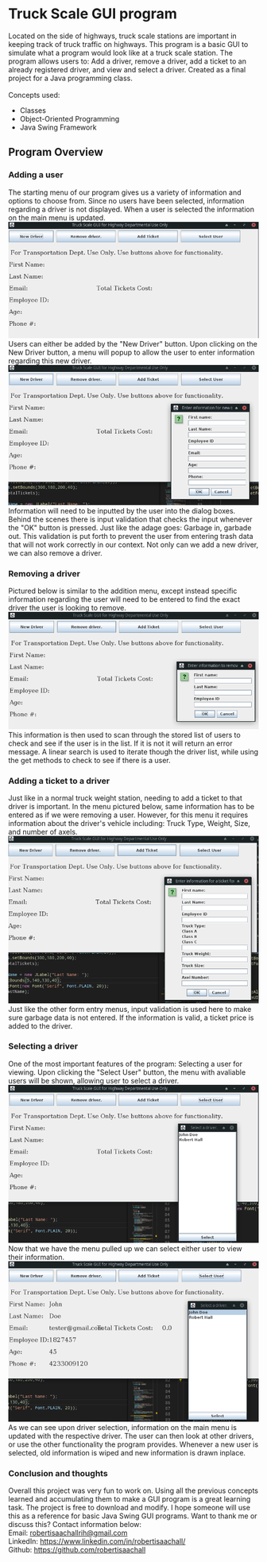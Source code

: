 
<html>
<body>
  <h1>Truck Scale GUI program</h1>
<p>Located on the side of highways, truck scale stations are important in keeping track of truck traffic on highways. This program is a basic GUI to simulate what a program would look like at a truck scale station. The program allows users to: Add a driver, remove a driver, add a ticket to an already registered driver, and view and select a driver. Created as a final project for a Java programming class.
  <br><br>
Concepts used: <br>
  
  <ul>
    <li>Classes</li>
    <li>Object-Oriented Programming</li>
    <li>Java Swing Framework</li>
  </ul>
  
  <h2>Program Overview</h2>
  <h3>Adding a user</h3>
    <p>
      The starting menu of our program gives us a variety of information and options to choose from. Since no users have been selected, information regarding a driver is not displayed. When a user is selected the information on the main menu is updated.
  <br>
    <img src="Main Menu.png">  
  <br>
    Users can either be added by the "New Driver" button. Upon clicking on the New Driver button, a menu will popup to allow the user to enter information regarding this new driver. 
    <img src="New Driver Menu.png">
  <br>
  Information will need to be inputted by the user into the dialog boxes. Behind the scenes there is input validation that checks the input whenever the "OK" button is pressed. Just like the adage goes: Garbage in, garbade out. This validation is put forth to prevent the user from entering trash data that will not work correctly in our context. Not only can we add a new driver, we can also remove a driver. 
  <h3>Removing a driver</h3>
 
  Pictured below is similar to the addition menu, except instead specific information regarding the user will need to be entered to find the exact driver the user is looking to remove.
  <br>
    <img src="Remove Driver.png">
  <br>
  This information is then used to scan through the stored list of users to check and see if the user is in the list. If it is not it will return an error message. A linear search is used to iterate though the driver list, while using the get methods to check to see if there is a user.
  <br>
  <h3>Adding a ticket to a driver</h3>
  
  Just like in a normal truck weight station, needing to add a ticket to that driver is important. In the menu pictured below, same information has to be entered as if we were removing a user. However, for this menu it requires information about the driver's vehicle including: Truck Type, Weight, Size, and number of axels. 
    <img src="New Ticket for Driver.png">
    <br>
    Just like the other form entry menus, input validation is used here to make sure garbage data is not entered. If the information is valid, a ticket price is added to the driver.
    <br>
   <h3>Selecting a driver</h3>
   
   One of the most important features of the program: Selecting a user for viewing. Upon clicking the "Select User" button, the menu with avaliable users will be shown, allowing user to select a driver.
    <img src="Select Driver.png">
    <br>
     Now that we have the menu pulled up we can select either user to view their information.
    <br>
    <img src="Selected Driver.png">
    <br>
      As we can see upon driver selection, information on the main menu is updated with the respective driver. The user can then look at other drivers, or use the other functionality the program provides. Whenever a new user is selected, old information is wiped and new information is drawn inplace.
      <br>
    <h3>Conclusion and thoughts</h3>
     Overall this project was very fun to work on. Using all the previous concepts learned and accumulating them to make a GUI program is a great learning task. The project is free to download and modify. I hope someone will use this as a reference for basic Java Swing GUI programs. Want to thank me or discuss this? Contact information below:
     <br>
     Email: robertisaachallrih@gmail.com
     <br>
     LinkedIn: https://www.linkedin.com/in/robertisaachall/
     <br>
     Github: https://github.com/robertisaachall
     <br>
  
</p>

</body>
</html> 
